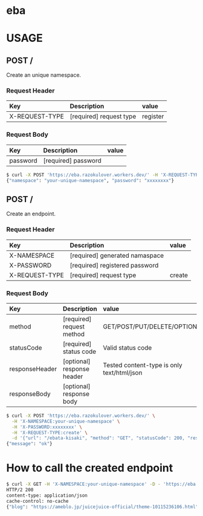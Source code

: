 # eba

# USAGE

## POST /

Create an unique namespace.

### Request Header

| Key            | Description             | value    |
| :------------- | :---------------------- | :------- |
| X-REQUEST-TYPE | [required] request type | register |

### Request Body

| Key      | Description         | value |
| :------- | :------------------ | :---- |
| password | [required] password |       |

```sh
$ curl -X POST 'https://eba.razokulover.workers.dev/' -H 'X-REQUEST-TYPE:register' -d '{"password": "xxxxxxxx"}'
{"namespace": "your-unique-namespace", "password": "xxxxxxxx"}
```

## POST /

Create an endpoint.

### Request Header

| Key            | Description                    | value  |
| :------------- | :----------------------------- | :----- |
| X-NAMESPACE    | [required] generated namaspace |        |
| X-PASSWORD     | [required] registered password |        |
| X-REQUEST-TYPE | [required] request type        | create |

### Request Body

| Key            | Description                | value                                      |
| :------------- | :------------------------- | :----------------------------------------- |
| method         | [required] request method  | GET/POST/PUT/DELETE/OPTIONS/HEAD           |
| statusCode     | [required] status code     | Valid status code                          |
| responseHeader | [optional] response header | Tested content-type is only text/html/json |
| responseBody   | [optional] response body   |                                            |

```sh
$ curl -X POST 'https://eba.razokulover.workers.dev/' \
  -H 'X-NAMESPACE:your-unique-namespace' \
  -H 'X-PASSWORD:xxxxxxxx' \
  -H 'X-REQUEST-TYPE:create' \
  -d '{"url": "/ebata-kisaki", "method": "GET", "statusCode": 200, "responseHeader": {"content-type": "application/json", "cache-control": "no-cache"}, "responseBody": {"blog": "https://ameblo.jp/juicejuice-official/theme-10115236106.html"}}'
{"message": "ok"}
```

# How to call the created endpoint

```sh
$ curl -X GET -H 'X-NAMESPACE:your-unique-namespace' -D - 'https://eba.razokulover.workers.dev/ebata-kisaki'
HTTP/2 200
content-type: application/json
cache-control: no-cache
{"blog": "https://ameblo.jp/juicejuice-official/theme-10115236106.html"}
```
